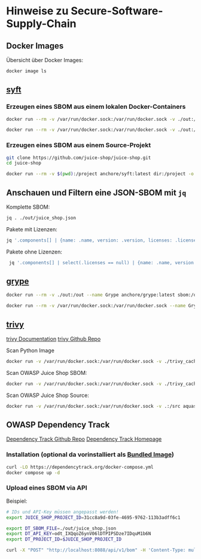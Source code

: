 # Hinweise zu Secure-Software-Supply-Chain

## Docker Images

Übersicht über Docker Images:

```bash
docker image ls
```

## [syft](https://github.com/anchore/syft)

### Erzeugen eines SBOM aus einem lokalen Docker-Containers

```bash
docker run --rm -v /var/run/docker.sock:/var/run/docker.sock -v ./out:/out --name Syft anchore/syft:latest docker:bkimminich/juice-shop -o cyclonedx-xml=/out/juice_shop.xml
```

```bash
docker run --rm -v /var/run/docker.sock:/var/run/docker.sock -v ./out:/out --name Syft anchore/syft:latest docker:bkimminich/juice-shop -o cyclonedx-json=/out/juice_shop.json
```

### Erzeugen eines SBOM aus einem Source-Projekt

```bash
git clone https://github.com/juice-shop/juice-shop.git
cd juice-shop
```

```bash
docker run --rm -v $(pwd):/project anchore/syft:latest dir:/project -o json > juice_shop_github.json
```

## Anschauen und Filtern eine JSON-SBOM mit `jq`

Komplette SBOM:

```bash
jq . ./out/juice_shop.json
```

Pakete mit Lizenzen:

```bash
jq '.components[] | {name: .name, version: .version, licenses: .licenses[]?.license.id}' ./out/juice_shop.json
```

Pakete ohne Lizenzen:

```bash
 jq '.components[] | select(.licenses == null) | {name: .name, version: .version}' ./out/juice_shop.json
```


## [grype](https://github.com/anchore/grype)

```bash
docker run --rm -v ./out:/out --name Grype anchore/grype:latest sbom:/out/juice_shop.json
```

```bash
docker run --rm -v /var/run/docker.sock:/var/run/docker.sock --name Grype anchore/grype:latest docker:bkimminich/juice-shop 
```

## [trivy](https://trivy.dev/latest/)

[trivy Documentation](https://trivy.dev/latest/docs/)
[trivy Github Repo](https://github.com/aquasecurity/trivy)

Scan Python Image

```bash
docker run -v /var/run/docker.sock:/var/run/docker.sock -v ./trivy_cache:/root/.cache/ aquasec/trivy:latest image python:latest
```

Scan OWASP Juice Shop SBOM:

```bash
docker run -v /var/run/docker.sock:/var/run/docker.sock -v ./trivy_cache:/root/.cache/ -v ./out:/out aquasec/trivy:latest sbom /tmp/juice_shop.json
```

Scan OWASP Juice Shop Source:

```bash
docker run -v /var/run/docker.sock:/var/run/docker.sock -v .:/src aquasec/trivy:latest fs --scanners vuln,config,secret /src
```

## OWASP Dependency Track

[Dependency Track Github Repo](https://github.com/DependencyTrack)
[Dependency Track Homepage](https://dependencytrack.org)

### Installation (optional da vorinstalliert als [Bundled Image](https://hub.docker.com/r/dependencytrack/bundled))

```bash
curl -LO https://dependencytrack.org/docker-compose.yml
docker compose up -d
```

### Upload eines SBOM via API

Beispiel:

```bash
# IDs und API-Key müssen angepasst werden!
export JUICE_SHOP_PROJECT_ID=31cc8a9d-03fe-4695-9762-113b3adff6c1

export DT_SBOM_FILE=./out/juice_shop.json
export DT_API_KEY=odt_IXQqoZ6ynV06lDTPIPSDze7IDquM1b6N
export DT_PROJECT_ID=$JUICE_SHOP_PROJECT_ID

curl -X "POST" "http://localhost:8088/api/v1/bom" -H 'Content-Type: multipart/form-data' -H "X-Api-Key: $DT_API_KEY" -F "project=$DT_PROJECT_ID" -F "bom=@$DT_SBOM_FILE"
```
